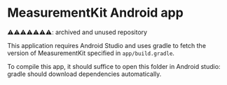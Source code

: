 # MeasurementKit Android app

⚠️⚠️⚠️⚠️⚠️⚠️⚠️: archived and unused repository

This application requires Android Studio and uses gradle to fetch
the version of MeasurementKit specified in `app/build.gradle`.

To compile this app, it should suffice to open this folder in Android
studio: gradle should download dependencies automatically.
